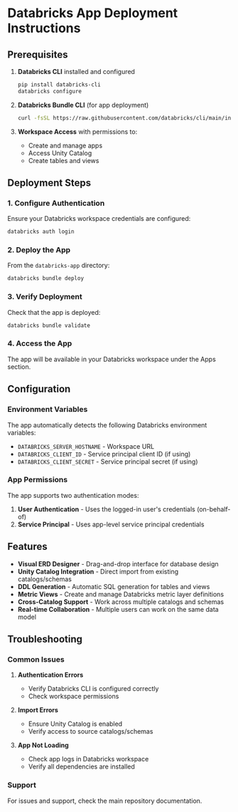 # Databricks App Deployment Instructions

## Prerequisites

1. **Databricks CLI** installed and configured
   ```bash
   pip install databricks-cli
   databricks configure
   ```

2. **Databricks Bundle CLI** (for app deployment)
   ```bash
   curl -fsSL https://raw.githubusercontent.com/databricks/cli/main/install.sh | sh
   ```

3. **Workspace Access** with permissions to:
   - Create and manage apps
   - Access Unity Catalog
   - Create tables and views

## Deployment Steps

### 1. Configure Authentication

Ensure your Databricks workspace credentials are configured:
```bash
databricks auth login
```

### 2. Deploy the App

From the `databricks-app` directory:
```bash
databricks bundle deploy
```

### 3. Verify Deployment

Check that the app is deployed:
```bash
databricks bundle validate
```

### 4. Access the App

The app will be available in your Databricks workspace under the Apps section.

## Configuration

### Environment Variables

The app automatically detects the following Databricks environment variables:
- `DATABRICKS_SERVER_HOSTNAME` - Workspace URL
- `DATABRICKS_CLIENT_ID` - Service principal client ID (if using)
- `DATABRICKS_CLIENT_SECRET` - Service principal secret (if using)

### App Permissions

The app supports two authentication modes:
1. **User Authentication** - Uses the logged-in user's credentials (on-behalf-of)
2. **Service Principal** - Uses app-level service principal credentials

## Features

- **Visual ERD Designer** - Drag-and-drop interface for database design
- **Unity Catalog Integration** - Direct import from existing catalogs/schemas
- **DDL Generation** - Automatic SQL generation for tables and views
- **Metric Views** - Create and manage Databricks metric layer definitions
- **Cross-Catalog Support** - Work across multiple catalogs and schemas
- **Real-time Collaboration** - Multiple users can work on the same data model

## Troubleshooting

### Common Issues

1. **Authentication Errors**
   - Verify Databricks CLI is configured correctly
   - Check workspace permissions

2. **Import Errors**
   - Ensure Unity Catalog is enabled
   - Verify access to source catalogs/schemas

3. **App Not Loading**
   - Check app logs in Databricks workspace
   - Verify all dependencies are installed

### Support

For issues and support, check the main repository documentation.
